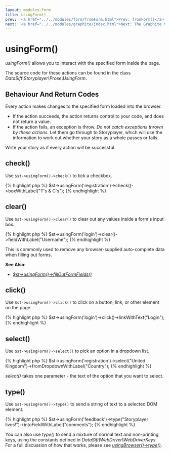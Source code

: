 ```yaml
---
layout: modules-form
title: usingForm()
prev: '<a href="../../modules/form/fromForm.html">Prev: fromForm()</a>'
next: '<a href="../../modules/graphite/index.html">Next: The Graphite Module</a>'
---
```


# usingForm()

_usingForm()_ allows you to interact with the specified form inside the page.

The source code for these actions can be found in the class _DataSift\Storyplayer\Prose\UsingForm_.

## Behaviour And Return Codes

Every action makes changes to the specified form loaded into the browser.

* If the action succeeds, the action returns control to your code, and does not return a value.
* If the action fails, an exception is throw. _Do not catch exceptions thrown by these actions._ Let them go through to Storyplayer, which will use the information to work out whether your story as a whole passes or fails.

Write your story as if every action will be successful.

## check()

Use `$st->usingForm()->check()` to tick a checkbox.

{% highlight php %}
$st->usingForm('registration')->check()->boxWithLabel("T's & C's");
{% endhighlight %}

## clear()

Use `$st->usingForm()->clear()` to clear out any values inside a form's input box.

{% highlight php %}
$st->usingForm('login')->clear()->fieldWithLabel("Username");
{% endhighlight %}

This is commonly used to remove any browser-supplied auto-complete data when filling out forms.

__See Also:__

* _[$st->usingForm()->fillOutFormFields()](#fillOutFormFields)_

## click()

Use `$st->usingForm()->click()` to click on a button, link, or other element on the page.

{% highlight php %}
$st->usingForm('login')->click()->linkWithText("Login");
{% endhighlight %}

## select()

Use `$st->usingForm()->select()` to pick an option in a dropdown list.

{% highlight php %}
$st->usingForm('registration')->select("United Kingdom")->fromDropdownWithLabel("Country");
{% endhighlight %}

_select()_ takes one parameter - the text of the option that you want to select.

## type()

Use `$st->usingForm()->type()` to send a string of text to a selected DOM element.

{% highlight php %}
$st->usingForm('feedback')->type("Storyplayer lives!")->intoFieldWithLabel("comments");
{% endhighlight %}

You can also use _type()_ to send a mixture of normal text and non-printing keys, using the constants defined in _DataSift\WebDriver\WebDriverKeys_.  For a full discussion of how that works, please see _[usingBrowser()->type()](../browser/usingBrowser.md#type)_.